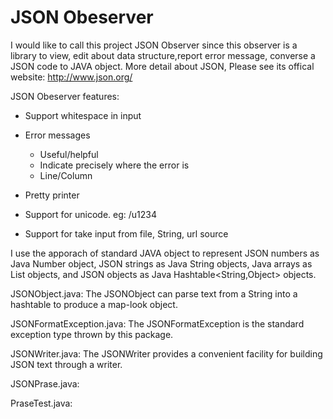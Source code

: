JSON Obeserver
==================
I would like to call this project JSON Observer since this observer is a library to view, edit about data structure,report error message, converse a JSON code to JAVA object. More detail about JSON, Please see its offical website: http://www.json.org/

JSON Obeserver features:

* Support whitespace in input 

* Error messages
  * Useful/helpful
  * Indicate precisely where the error is
  * Line/Column

* Pretty printer

* Support for unicode. eg: /u1234

* Support for take input from file, String, url source

I use the apporach of standard JAVA object to represent JSON numbers as Java Number object, JSON strings as Java String objects, Java arrays as List<Object> objects, and JSON objects as Java Hashtable<String,Object> objects.


JSONObject.java: The JSONObject can parse text from a String into a hashtable to produce a map-look object.

JSONFormatException.java: The JSONFormatException is the standard exception type thrown
by this package.

JSONWriter.java: The JSONWriter provides a convenient facility for building
JSON text through a writer.

JSONPrase.java:

PraseTest.java:
